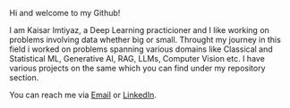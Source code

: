 Hi and welcome to my Github!

I am Kaisar Imtiyaz, a Deep Learning practicioner and I like working on problems involving data whether big or small. Throught my journey in this field i worked on problems spanning various domains like Classical and Statistical ML, Generative AI, RAG, LLMs, Computer Vision etc. I have various projects on the same which you can find under my repository section.

You can reach me via [Email](mailto:ikaisar10@gmail.com) or [LinkedIn](https://www.linkedin.com/in/kaisar-imtiyaz/).
